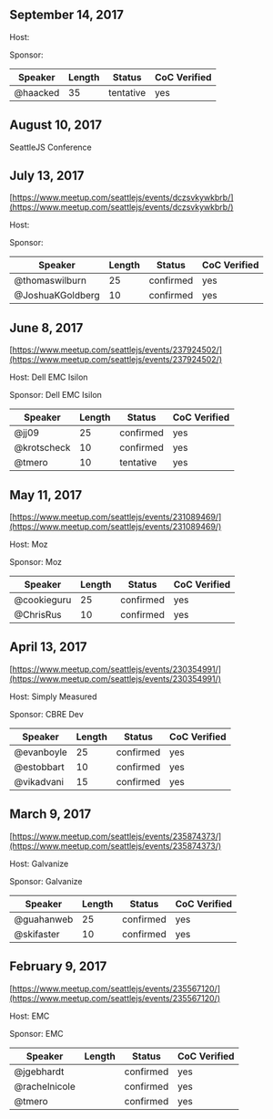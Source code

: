 ## September 14, 2017
[]()

Host: 

Sponsor: 

Speaker | Length | Status | CoC Verified
--- | --- | --- | ---
@haacked | 35 | tentative | yes

## August 10, 2017
SeattleJS Conference

## July 13, 2017
[https://www.meetup.com/seattlejs/events/dczsvkywkbrb/](https://www.meetup.com/seattlejs/events/dczsvkywkbrb/)

Host: 

Sponsor: 

Speaker | Length | Status | CoC Verified
--- | --- | --- | ---
@thomaswilburn | 25 | confirmed | yes
@JoshuaKGoldberg | 10 | confirmed | yes

## June 8, 2017
[https://www.meetup.com/seattlejs/events/237924502/](https://www.meetup.com/seattlejs/events/237924502/)

Host: Dell EMC Isilon

Sponsor: Dell EMC Isilon

Speaker | Length | Status | CoC Verified
--- | --- | --- | ---
@jj09 | 25 | confirmed | yes
@krotscheck | 10 | confirmed | yes
@tmero | 10 | tentative | yes

## May 11, 2017
[https://www.meetup.com/seattlejs/events/231089469/](https://www.meetup.com/seattlejs/events/231089469/)

Host: Moz

Sponsor: Moz

Speaker | Length | Status | CoC Verified
--- | --- | --- | ---
@cookieguru | 25 | confirmed | yes
@ChrisRus | 10 | confirmed | yes

## April 13, 2017
[https://www.meetup.com/seattlejs/events/230354991/](https://www.meetup.com/seattlejs/events/230354991/)

Host: Simply Measured

Sponsor: CBRE Dev

Speaker | Length | Status | CoC Verified
--- | --- | --- | ---
@evanboyle | 25 | confirmed | yes
@estobbart | 10 | confirmed | yes
@vikadvani | 15 | confirmed | yes

## March 9, 2017
[https://www.meetup.com/seattlejs/events/235874373/](https://www.meetup.com/seattlejs/events/235874373/)

Host: Galvanize

Sponsor: Galvanize

Speaker | Length | Status | CoC Verified
--- | --- | --- | ---
@guahanweb | 25 | confirmed | yes
@skifaster | 10 | confirmed | yes

## February 9, 2017
[https://www.meetup.com/seattlejs/events/235567120/](https://www.meetup.com/seattlejs/events/235567120/)

Host: EMC

Sponsor: EMC

Speaker | Length | Status | CoC Verified
--- | --- | --- | ---
@jgebhardt | | confirmed | yes
@rachelnicole | | confirmed | yes
@tmero | | confirmed | yes
